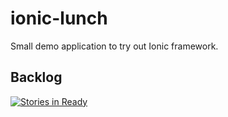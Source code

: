 # ionic-lunch

Small demo application to try out Ionic framework.

## Backlog

[![Stories in Ready](https://badge.waffle.io/bodiam/ionic-lunch.png?label=ready&title=Ready)](http://waffle.io/bodiam/ionic-lunch)
